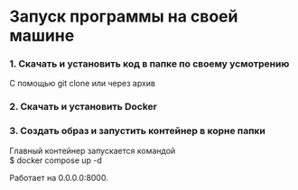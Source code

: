 # Запуск программы на своей машине

### 1. Скачать и установить код в папке по своему усмотрению

С помощью git clone или через архив

### 2. Скачать и установить Docker

### 3. Создать образ и запустить контейнер в корне папки

Главный контейнер запускается командой\
$ docker compose up -d

Работает на  0.0.0.0:8000.
